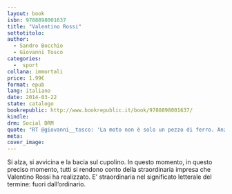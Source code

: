 ```yaml
---
layout: book
isbn: 9788898001637
title: "Valentino Rossi"
sottotitolo:
author:
  - Sandro Bocchio
  - Giovanni Tosco
categories:
  -  sport
collana: immortali 
price: 1.99€
format: epub
lang: italiano
date: 2014-03-22
state: catalogo
bookrepublic: http://www.bookrepublic.it/book/9788898001637/
kindle: 
drm: Social DRM
quote: "RT @giovanni__tosco: 'La moto non è solo un pezzo di ferro. Anzi, penso che abbia un’anima perché è una cosa troppo bella per non avere un\'anima.'"
meta:
cover_image:
---
```

Si alza, si avvicina e la bacia sul cupolino. In questo momento, in questo preciso momento, tutti si rendono conto della straordinaria impresa che Valentino Rossi ha realizzato. E’ straordinaria nel significato letterale del termine: fuori dall’ordinario.